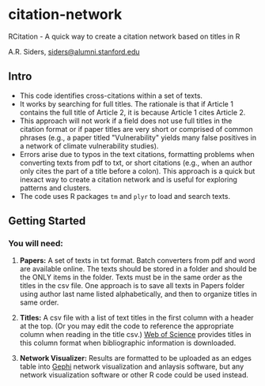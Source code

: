 # citation-network
RCitation - A quick way to create a citation network based on titles in R

A.R. Siders, siders@alumni.stanford.edu

## Intro
* This code identifies cross-citations within a set of texts. 
* It works by searching for full titles. The rationale is that if Article 1 contains the full title of Article 2, it is because Article 1 cites Article 2. 
* This approach will not work if a field does not use full titles in the citation format or if paper titles are very short or comprised of common phrases (e.g., a paper titled "Vulnerability" yields many false positives in a network of climate vulnerability studies). 
* Errors arise due to typos in the text citations, formatting problems when converting texts from pdf to txt, or short citations (e.g., when an author only cites the part of a title before a colon). This approach is a quick but inexact way to create a citation network and is useful for exploring patterns and clusters.  
* The code uses R packages `tm` and `plyr` to load and search texts.  

## Getting Started

### You will need: 

1. **Papers:** A set of texts in txt format. Batch converters from pdf and word are available online. The texts should be stored in a folder and should be the ONLY items in the folder. Texts must be in the same order as the titles in the csv file. One approach is to save all texts in Papers folder using author last name listed alphabetically, and then to organize titles in same order. 

2. **Titles:** A csv file with a list of text titles in the first column with a header at the top. (Or you may edit the code to reference the appropriate column when reading in the title csv.) [Web of Science](webofknowledge.com) provides titles in this column format when bibliographic information is downloaded.  

3. **Network Visualizer:** Results are formatted to be uploaded as an edges table into [Gephi](https://gephi.org/) network visualization and anlaysis software, but any network visualization software or other R code could be used instead. 
